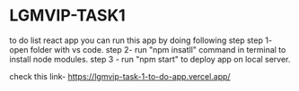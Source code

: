 # LGMVIP-TASK1
to do list react app
you can run this app by doing following step
step 1- open folder with vs code.
step 2- run "npm insatll" command in terminal to install node modules.
step 3 - run "npm start" to deploy app on local server.

check this link- https://lgmvip-task-1-to-do-app.vercel.app/
